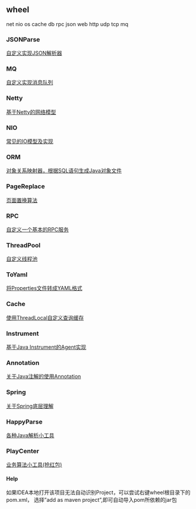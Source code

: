 ## wheel
net nio os cache db rpc json web http udp tcp mq 

### JSONParse

[自定义实现JSON解析器](./JSONParse/)

### MQ

[自定义实现消息队列](./MQ/)

### Netty

[基于Netty的网络模型](./Netty/)


### NIO

[常见的IO模型及实现](./NIO/)

### ORM

[对象关系映射器，根据SQL语句生成Java对象文件](./ORM/)


### PageReplace

[页面置换算法](./PageReplace/)


### RPC

[自定义一个基本的RPC服务](./RPC/)


### ThreadPool

[自定义线程池](./ThreadPool/)

### ToYaml

[将Properties文件转成YAML格式](./ToYaml)

### Cache

[使用ThreadLocal自定义查询缓存](./Cache)

### Instrument

[基于Java Instrument的Agent实现](./Instrument)

### Annotation

[关于Java注解的使用Annotation](./Annotation)


### Spring

[关于Spring底层理解](./SpringCore)

### HappyParse
[各种Java解析小工具](./HappyParse)

### PlayCenter

[业务算法小工具(抢红包)](./PlayCenter)

#### Help

如果IDEA本地打开该项目无法自动识别Project，可以尝试右键wheel根目录下的pom.xml，
选择”add as maven project”,即可自动导入pom所依赖的jar包